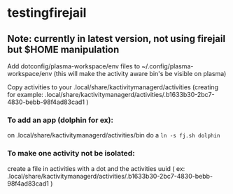 # testingfirejail

## Note: currently in latest version, not using firejail but $HOME manipulation

Add dotconfig/plasma-workspace/env files to ~/.config/plasma-workspace/env (this will make the activity aware bin's be visible on plasma)

Copy activities to your .local/share/kactivitymanagerd/activities (creating for example: .local/share/kactivitymanagerd/activities/.b1633b30-2bc7-4830-bebb-98f4ad83cad1 )


### To add an app (dolphin for ex):
on .local/share/kactivitymanagerd/activities/bin do a `ln -s fj.sh dolphin`

### To make one activity not be isolated:
create a file in activities with a dot and the activities uuid ( ex: .local/share/kactivitymanagerd/activities/.b1633b30-2bc7-4830-bebb-98f4ad83cad1 )
